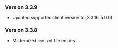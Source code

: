 ### Version 3.3.9

- Updated supported client version to [3.3.16, 5.0.0).

### Version 3.3.8

- Modernized `pom.xml` file entries.
